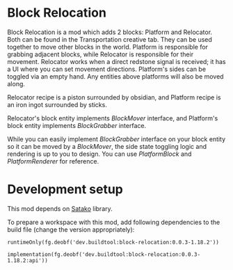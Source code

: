 # Block Relocation

Block Relocation is a mod which adds
2 blocks: Platform and Relocator. Both can be found in
the Transportation creative tab.
They can be used together to move other blocks
in the world. Platform is responsible
for grabbing adjacent blocks, while
Relocator is responsible for their
movement. Relocator works when a direct
redstone signal is received; it has a UI
where you can set movement directions.
Platform's sides can be toggled via an
empty hand. Any entities above platforms
will also be moved along.

Relocator recipe is a piston surrounded by obsidian, and
Platform recipe is an iron ingot surrounded by sticks.

Relocator's block entity implements *BlockMover*
interface, and Platform's block entity
implements *BlockGrabber* interface.

While you can easily implement *BlockGrabber*
interface on your block entity so it can be moved by
a *BlockMover*, the side state toggling
logic and rendering is up to you to design.
You can use *PlatformBlock* and *PlatformRenderer*
for reference.

# Development setup

This mod depends on [Satako](https://github.com/AlexiyOrlov/satako) library.

To prepare a workspace with this mod, add following dependencies to the build file (change the version appropriately):

`runtimeOnly(fg.deobf('dev.buildtool:block-relocation:0.0.3-1.18.2'))`

`implementation(fg.deobf('dev.buildtool:block-relocation:0.0.3-1.18.2:api'))`

